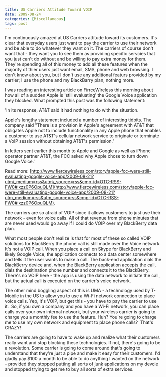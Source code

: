 ```yaml
---
title: US Carriers Attitude Toward VOIP
date: 2009-08-24
categories: [Miscellaneous]
tags: post
---
```


I'm continuously amazed at US Carriers attitude toward its customers. It's clear that everyday users just want to pay the carrier to use their network and be able to do whatever they want on it. The carriers of course don't want that - they want you to see them as providing specific servcies that you just can't do without and be willing to pay extra money for them. They're spending all of this money to add all these features when the majority of thier users just want email, SMS, phone and web browsing. I don't know about you, but I don't use any additional featurs provided by my carrier; I use the phone and my BlackBarry plan, nothing more.

I was reading an interesting article on FirrceWireless this morning about how all of a sudden Apple is 'still evaluating' the Google Voice application they blocked. What prompted this post was the following statement:

'In its response, AT&T said it had nothing to do with the situation.

Apple's lengthy statement included a number of interesting tidbits. The company said "There is a provision in Apple's agreement with AT&T that obligates Apple not to include functionality in any Apple phone that enables a customer to use AT&T's cellular network service to originate or terminate a VoIP session without obtaining AT&T's permission."

In letters sent earlier this month to Apple and Google as well as iPhone operator partner AT&T, the FCC asked why Apple chose to turn down Google Voice.'

Read more: [http://www.fiercewireless.com/story/apple-fcc-were-still-evaluating-google-voice-app/2009-08-21?utm\_medium=rss&utm\_source=rss&cmp-id=OTC-RSS-FW0#ixzz0P6OpuQLM](http://www.fiercewireless.com/story/apple-fcc-were-still-evaluating-google-voice-app/2009-08-21?utm_medium=rss&utm_source=rss&cmp-id=OTC-RSS-FW0#ixzz0P6OpuQLM).

The carriers are so afraid of VOIP since it allows customers to just use their network - even for voice calls. All of that revenue from phone minutes that are never used would go away if I could do VOIP over my BlackBerry data plan.

What most people don't realize is that for most of these so called VOIP solutions for BlackBerry the phone call is still made over the Voice network. It's not a VOIP call. When you place a call on Skype for BlackBerry and likely Google Voice, the application connects to a data center somewhere and tells it the user wants to make a call. The back-end application dials the BlackBerry device and, when the BlackBerry application accepts the call, dials the desitination phone number and connects it to the BlackBerry. There's no VOIP here - the app is using the data network to initiate the call, but the actual call is executed on the carrier's voice network.

The other mind boggling aspect of this is UMA - a technology used by T-Mobile in the US to allow you to use a Wi-Fi network connection to place voice calls. Yep, it's VOIP, but get this - you have to pay the carrier to use it.  So, if you own a company and you have a Wi-Fi network, you can place calls over your own internal network, but your wireless carrier is going to charge you a monthly fee to use the feature. Huh? You're going to charge me to use my own network and equipment to place phone calls?  That's CRAZY!

The carriers are going to have to wake up and realize what their customers really want and stop blocking these technologies. If not, there's going to be a revolution. Some carrier is going to come around that's going to understand that they're just a pipe and make it easy for their customers. I'd gladly pay $100 a month to be able to do anything I wanted on the network - provided they stopped putting all sorts of junk applications on my devcie and stopped trying to get me to buy all sorts of extra services.